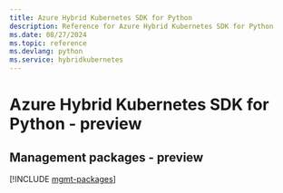 ```yaml
---
title: Azure Hybrid Kubernetes SDK for Python
description: Reference for Azure Hybrid Kubernetes SDK for Python
ms.date: 08/27/2024
ms.topic: reference
ms.devlang: python
ms.service: hybridkubernetes
---
```

# Azure Hybrid Kubernetes SDK for Python - preview

## Management packages - preview
[!INCLUDE [mgmt-packages](hybrid-kubernetes-mgmt-index.md)]